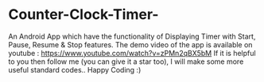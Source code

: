 # Counter-Clock-Timer-
An Android App which have the functionality of Displaying Timer with Start, Pause, Resume &amp; Stop features.
 The demo video of the app is available on youtube : https://www.youtube.com/watch?v=zPMn2qBX5bM 
 If it is helpful to you then follow me (you can give it a star too), I will make some more useful standard codes.. Happy Coding :)

